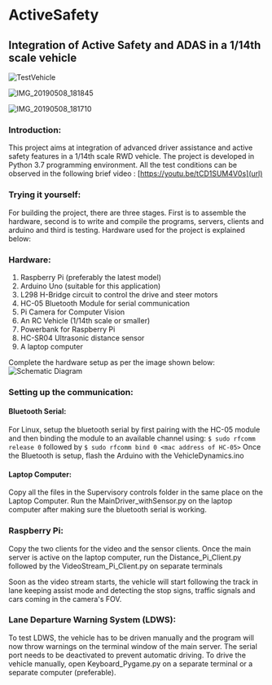 # ActiveSafety
## Integration of Active Safety and ADAS in a 1/14th scale vehicle
![TestVehicle](https://user-images.githubusercontent.com/41763883/57440113-68d24080-7215-11e9-89b9-d99da377ed81.png)

![IMG_20190508_181845](https://user-images.githubusercontent.com/41763883/57440294-bfd81580-7215-11e9-8fae-067927ddc313.jpg)

![IMG_20190508_181710](https://user-images.githubusercontent.com/41763883/57440304-c36b9c80-7215-11e9-962d-af2e0a342387.jpg)

### Introduction:
This project aims at integration of advanced driver assistance and active safety features in a 1/14th scale RWD vehicle. The project is developed in Python 3.7 programming environment. All the test conditions can be observed in the following brief video :
[https://youtu.be/tCD1SUM4V0s](url)

### Trying it yourself:
For building the project, there are three stages. First is to assemble the hardware, second is to write and compile the programs, servers, clients and arduino and third is testing. Hardware used for the project is explained below:

### Hardware:
1. Raspberry Pi (preferably the latest model)
2. Arduino Uno (suitable for this application)
3. L298 H-Bridge circuit to control the drive and steer motors
4. HC-05 Bluetooth Module for serial communication
5. Pi Camera for Computer Vision
6. An RC Vehicle (1/14th scale or smaller)
7. Powerbank for Raspberry Pi
8. HC-SR04 Ultrasonic distance sensor
9. A laptop computer

Complete the hardware setup as per the image shown below:
![Schematic Diagram](https://user-images.githubusercontent.com/41763883/57438424-ded4a880-7211-11e9-8014-297d041e9ec8.png)

### Setting up the communication:
#### Bluetooth Serial:
For Linux, setup the bluetooth serial by first pairing with the HC-05 module and then binding the module to an available channel using:
`$ sudo rfcomm release 0` followed by 
`$ sudo rfcomm bind 0 <mac address of HC-05>`
Once the Bluetooth is setup, flash the Arduino with the VehicleDynamics.ino
#### Laptop Computer:
Copy all the files in the Supervisory controls folder in the same place on the Laptop Computer.
Run the MainDriver_withSensor.py on the laptop computer after making sure the bluetooth serial is working.
### Raspberry Pi:
Copy the two clients for the video and the sensor clients. Once the main server is active on the laptop computer, run the Distance_Pi_Client.py followed by the VideoStream_Pi_Client.py on separate terminals

Soon as the video stream starts, the vehicle will start following the track in lane keeping assist mode and detecting the stop signs, traffic signals and cars coming in the camera's FOV. 

### Lane Departure Warning System (LDWS):
To test LDWS, the vehicle has to be driven manually and the program will now throw warnings on the terminal window of the main server. The serial port needs to be deactivated to prevent automatic driving. 
To drive the vehicle manually, open Keyboard_Pygame.py on a separate terminal or a separate computer (preferable).

